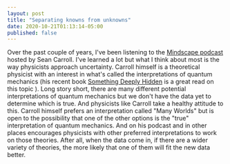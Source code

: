 ```yaml
---
layout: post
title: "Separating knowns from unknowns"
date: 2020-10-21T01:13:14-05:00
published: false
---
```


Over the past couple of years, I've been listening to the [Mindscape podcast](https://www.preposterousuniverse.com/podcast/) hosted by Sean Carroll. I've learned a lot but what I think about most is the way physicists approach uncertainty. Carroll himself is a theoretical physicist with an interest in what's called the interpretations of quantum mechanics (his recent book [Something Deeply Hidden](https://www.goodreads.com/book/show/44065062-something-deeply-hidden) is a great read on this topic ). Long story short, there are many different potential interpretations of quantum mechanics but we don't have the data yet to determine which is true. And physicists like Carroll take a healthy attitude to this. Carroll himself prefers an interpretation called "Many Worlds" but is open to the possibility that one of the other options is the "true" interpretation of quantum mechanics. And on his podcast and in other places encourages physicists with other preferred interpretations to work on those theories. After all, when the data come in, if there are a wider variety of theories, the more likely that one of them will fit the new data better.  




